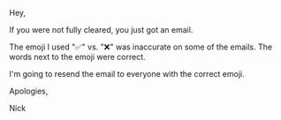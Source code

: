 Hey,

If you were not fully cleared, you just got an email. 

The emoji I used "✅" vs. "❌" was inaccurate on some of the emails. The words next to the emoji were correct.

I'm going to resend the email to everyone with the correct emoji. 

Apologies,

Nick